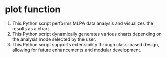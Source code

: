 # plot function
1. This Python script performs MLPA data analysis and visualizes the results as a chart.
2. This Python script dynamically generates various charts depending on the analysis mode selected by the user.
3. This Python script supports extensibility through class-based design, allowing for future enhancements and modular development.
